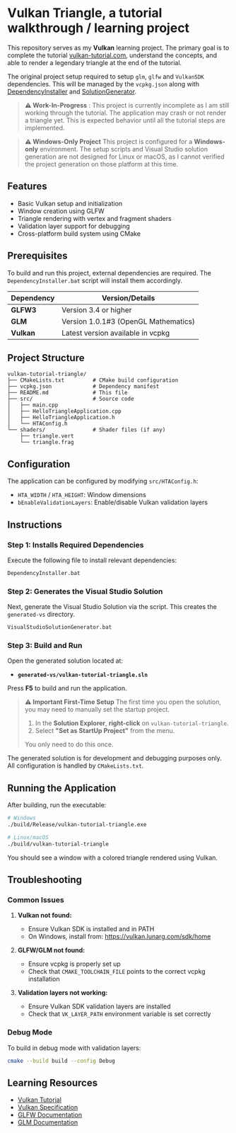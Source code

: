 # Vulkan Triangle, a tutorial walkthrough / learning project

This repository serves as my **Vulkan** learning project. The primary goal is to complete the tutorial [vulkan-tutorial.com](https://vulkan-tutorial.com/Drawing_a_triangle), understand the concepts, and able to render a legendary triangle at the end of the tutorial.

The original project setup required to setup `glm`, `glfw` and `VulkanSDK` dependencies. 
This will be managed by the `vcpkg.json` along with [DependencyInstaller](https://github.com/hchia93/hchia93/blob/main/DependencyInstaller.bat-EN-README.md) and [SolutionGenerator](https://github.com/hchia93/hchia93/blob/main/VisualStudioSolutionGenerator.bat-EN-README.md).


> **⚠️ Work-In-Progress** :
> This project is currently incomplete as I am still working through the tutorial. The application may crash or not render a triangle yet. This is expected behavior until all the tutorial steps are implemented.


> **⚠️ Windows-Only Project**
> This project is configured for a **Windows-only** environment. The setup scripts and Visual Studio solution generation are not designed for Linux or macOS, as I cannot verified the project generation on those platform at this time. 

## Features

- Basic Vulkan setup and initialization
- Window creation using GLFW
- Triangle rendering with vertex and fragment shaders
- Validation layer support for debugging
- Cross-platform build system using CMake


## Prerequisites

To build and run this project, external dependencies are required. The `DependencyInstaller.bat` script will install them accordingly.

| Dependency             | Version/Details                                     |
| ---------------------- | --------------------------------------------------- |
| **GLFW3**              | Version 3.4 or higher                               |
| **GLM**                | Version 1.0.1#3 (OpenGL Mathematics)               |
| **Vulkan**             | Latest version available in vcpkg                   |

## Project Structure

```
vulkan-tutorial-triangle/
├── CMakeLists.txt         # CMake build configuration
├── vcpkg.json             # Dependency manifest
├── README.md              # This file
├── src/                   # Source code
│   ├── main.cpp
│   ├── HelloTriangleApplication.cpp
│   ├── HelloTriangleApplication.h
│   └── HTAConfig.h
└── shaders/               # Shader files (if any)
    ├── triangle.vert
    └── triangle.frag
```

## Configuration
The application can be configured by modifying `src/HTAConfig.h`:

- `HTA_WIDTH` / `HTA_HEIGHT`: Window dimensions
- `bEnableValidationLayers`: Enable/disable Vulkan validation layers

## Instructions

### Step 1: Installs Required Dependencies

Execute the following file to install relevant dependencies:

```cmd
DependencyInstaller.bat
```

### Step 2: Generates the Visual Studio Solution

Next, generate the Visual Studio Solution via the script. This creates the `generated-vs` directory.

```cmd
VisualStudioSolutionGenerator.bat
```

### Step 3: Build and Run

Open the generated solution located at:
- **`generated-vs/vulkan-tutorial-triangle.sln`**

Press **F5** to build and run the application.

> **⚠️ Important First-Time Setup**
> The first time you open the solution, you may need to manually set the startup project.
> 1. In the **Solution Explorer**, **right-click** on `vulkan-tutorial-triangle`.
> 2. Select **"Set as StartUp Project"** from the menu.
>
> You only need to do this once.

The generated solution is for development and debugging purposes only. All configuration is handled by `CMakeLists.txt`.



## Running the Application

After building, run the executable:

```bash
# Windows
./build/Release/vulkan-tutorial-triangle.exe

# Linux/macOS
./build/vulkan-tutorial-triangle
```

You should see a window with a colored triangle rendered using Vulkan.

## Troubleshooting

### Common Issues

1. **Vulkan not found:**
   - Ensure Vulkan SDK is installed and in PATH
   - On Windows, install from: https://vulkan.lunarg.com/sdk/home

2. **GLFW/GLM not found:**
   - Ensure vcpkg is properly set up
   - Check that `CMAKE_TOOLCHAIN_FILE` points to the correct vcpkg installation

3. **Validation layers not working:**
   - Ensure Vulkan SDK validation layers are installed
   - Check that `VK_LAYER_PATH` environment variable is set correctly

### Debug Mode

To build in debug mode with validation layers:

```bash
cmake --build build --config Debug
```

## Learning Resources

- [Vulkan Tutorial](https://vulkan-tutorial.com/)
- [Vulkan Specification](https://www.khronos.org/registry/vulkan/)
- [GLFW Documentation](https://www.glfw.org/documentation.html)
- [GLM Documentation](https://github.com/g-truc/glm)
